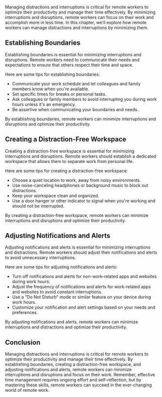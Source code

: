
Managing distractions and interruptions is critical for remote workers to optimize their productivity and manage their time effectively. By minimizing interruptions and disruptions, remote workers can focus on their work and accomplish more in less time. In this chapter, we'll explore how remote workers can manage distractions and interruptions by minimizing them.

Establishing Boundaries
-----------------------

Establishing boundaries is essential for minimizing interruptions and disruptions. Remote workers need to communicate their needs and expectations to ensure that others respect their time and space.

Here are some tips for establishing boundaries:

- Communicate your work schedule and let colleagues and family members know when you're available.
- Set specific times for breaks or personal tasks.
- Ask colleagues or family members to avoid interrupting you during work hours unless it's an emergency.
- Be assertive when communicating your boundaries and needs.

By establishing boundaries, remote workers can minimize interruptions and disruptions and optimize their productivity.

Creating a Distraction-Free Workspace
-------------------------------------

Creating a distraction-free workspace is essential for minimizing interruptions and disruptions. Remote workers should establish a dedicated workspace that allows them to separate work from personal life.

Here are some tips for creating a distraction-free workspace:

- Choose a quiet location to work, away from noisy environments.
- Use noise-canceling headphones or background music to block out distractions.
- Keep your workspace clean and organized.
- Use a door hanger or other indicator to signal when you're working and should not be interrupted.

By creating a distraction-free workspace, remote workers can minimize interruptions and disruptions and optimize their productivity.

Adjusting Notifications and Alerts
----------------------------------

Adjusting notifications and alerts is essential for minimizing interruptions and distractions. Remote workers should adjust their notifications and alerts to avoid unnecessary interruptions.

Here are some tips for adjusting notifications and alerts:

- Turn off notifications and alerts for non-work-related apps and websites during work hours.
- Adjust the frequency of notifications and alerts for work-related apps and websites to avoid constant interruptions.
- Use a "Do Not Disturb" mode or similar feature on your device during work hours.
- Customize your notification and alert settings based on your needs and preferences.

By adjusting notifications and alerts, remote workers can minimize interruptions and distractions and optimize their productivity.

Conclusion
----------

Managing distractions and interruptions is critical for remote workers to optimize their productivity and manage their time effectively. By establishing boundaries, creating a distraction-free workspace, and adjusting notifications and alerts, remote workers can minimize interruptions and disruptions and focus on their work. Remember, effective time management requires ongoing effort and self-reflection, but by mastering these skills, remote workers can succeed in the ever-changing world of remote work.
